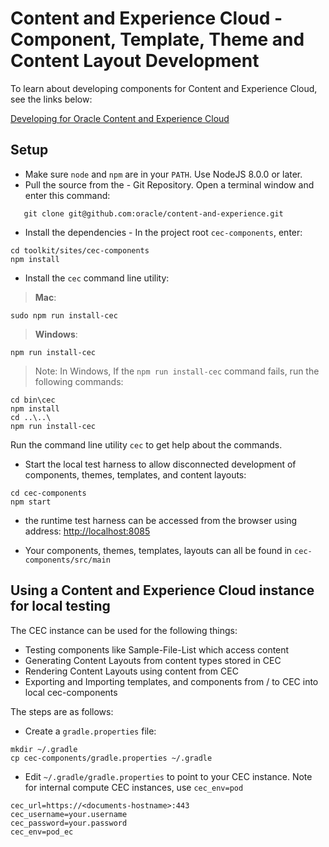 # Content and Experience Cloud - Component, Template, Theme and Content Layout Development

To learn about developing components for Content and Experience Cloud, see the links below:

[Developing for Oracle Content and Experience Cloud](https://docs.oracle.com/en/cloud/paas/content-cloud/developer/develop-sites-toolkit.html)

## Setup

* Make sure `node` and `npm` are in your `PATH`.  Use NodeJS 8.0.0 or later.
* Pull the source from the - Git Repository.  Open a terminal window and enter this command:

 ```
	git clone git@github.com:oracle/content-and-experience.git
```

* Install the dependencies - In the project root `cec-components`, enter:

```
cd toolkit/sites/cec-components
npm install
```

* Install the `cec` command line utility:

> **Mac**:

```
sudo npm run install-cec
```

> **Windows**:

```
npm run install-cec
```

>Note: In Windows, If the `npm run install-cec` command fails, run the following commands:

```
cd bin\cec
npm install
cd ..\..\
npm run install-cec
```
Run the command line utility `cec` to get help about the commands.

* Start the local test harness to allow disconnected development of components, themes, templates, and content layouts:
 
```
cd cec-components
npm start
```

* the runtime test harness can be accessed from the browser using address: [http://localhost:8085](http://localhost:8085)

* Your components, themes, templates, layouts can all be found in `cec-components/src/main`
 
## Using a Content and Experience Cloud instance for local testing

The CEC instance can be used for the following things:

* Testing components like Sample-File-List which access content
* Generating Content Layouts from content types stored in CEC
* Rendering Content Layouts using content from CEC
* Exporting and Importing templates, and components from / to CEC into local cec-components
 
The steps are as follows:

* Create a `gradle.properties` file:
 
```
mkdir ~/.gradle 
cp cec-components/gradle.properties ~/.gradle
```

* Edit `~/.gradle/gradle.properties` to point to your CEC instance.  Note for internal compute CEC instances, use `cec_env=pod`
 
```
cec_url=https://<documents-hostname>:443
cec_username=your.username
cec_password=your.password
cec_env=pod_ec
```



